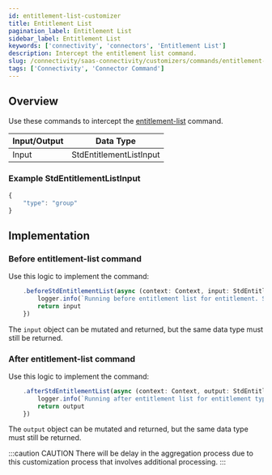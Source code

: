 ```yaml
---
id: entitlement-list-customizer
title: Entitlement List
pagination_label: Entitlement List
sidebar_label: Entitlement List
keywords: ['connectivity', 'connectors', 'Entitlement List']
description: Intercept the entitlement list command.
slug: /connectivity/saas-connectivity/customizers/commands/entitlement-list
tags: ['Connectivity', 'Connector Command']
---
```


## Overview

Use these commands to intercept the [entitlement-list](../../commands/entitlement-list) command.

| Input/Output |        Data Type        |
| :----------- | :---------------------: |
| Input        | StdEntitlementListInput |

### Example StdEntitlementListInput

```javascript
{
    "type": "group"
}
```

## Implementation

### Before entitlement-list command

Use this logic to implement the command:

```javascript
    .beforeStdEntitlementList(async (context: Context, input: StdEntitlementListInput) => {
        logger.info(`Running before entitlement list for entitlement. State ${input.state}`)
        return input
    })
```

The `input` object can be mutated and returned, but the same data type must still be returned.

### After entitlement-list command

Use this logic to implement the command:

```javascript
    .afterStdEntitlementList(async (context: Context, output: StdEntitlementListOutput) => {
        logger.info(`Running after entitlement list for entitlement type ${output.type}`)
        return output
    })
```

The `output` object can be mutated and returned, but the same data type must still be returned.

:::caution CAUTION
There will be delay in the aggregation process due to this customization process that involves additional processing.
:::